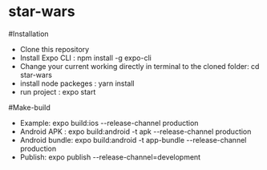 # star-wars

#Installation

- Clone this repository
- Install Expo CLI : npm install -g expo-cli
- Change your current working directly in terminal to the cloned folder: cd star-wars
- install node packeges : yarn install
- run project : expo start



#Make-build
- Example: expo build:ios --release-channel production
- Android APK : expo build:android -t apk --release-channel production
- Android bundle: expo build:android -t app-bundle --release-channel production
- Publish: expo publish --release-channel=development
